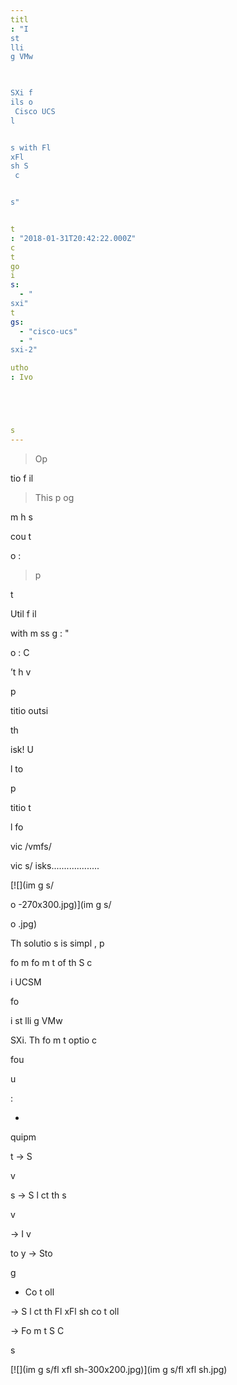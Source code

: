 ```yaml
---
titl
: "I
st
lli
g VMw


 
SXi f
ils o
 Cisco UCS 
l


s with Fl
xFl
sh S
 c


s"


t
: "2018-01-31T20:42:22.000Z"
c
t
go
i
s: 
  - "
sxi"
t
gs: 
  - "cisco-ucs"
  - "
sxi-2"

utho
: Ivo 





s
---
```


> Op


tio
 f
il


> 
> This p
og

m h
s 

cou
t



 

 


o
:
> 
> p

t

Util f
il

 with m
ss
g
: "


o
: C

’t h
v
 
 
 p

titio
 outsi

 th
 
isk! U


l
 to 



 p

titio
 t

l
 fo
 

vic
 /vmfs/

vic
s/
isks...................

[![](im
g
s/


o
-270x300.jpg)](im
g
s/


o
.jpg)

Th
 solutio
s is simpl
, p

fo
m 
 fo
m
t of th
 S
 c


 i
 UCSM 

fo

 i
st
lli
g VMw


 
SXi. Th
 fo
m
t optio
 c

 

 fou

 u



:

- 
quipm

t -> S

v

s -> S
l
ct th
 s

v

 -> I
v

to
y -> Sto

g
 - Co
t
oll

 -> S
l
ct th
 Fl
xFl
sh co
t
oll

 -> Fo
m
t S
 C


s

[![](im
g
s/fl
xfl
sh-300x200.jpg)](im
g
s/fl
xfl
sh.jpg)






